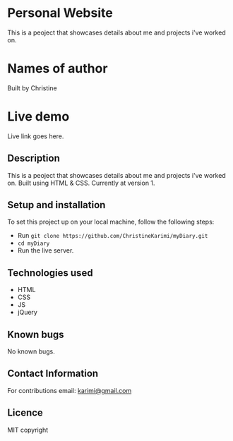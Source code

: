 # Personal Website
This is a peoject that showcases details about me and projects i've worked on.

# Names of author
Built by Christine

# Live demo
Live link goes here.

## Description
This is a peoject that showcases details about me and projects i've worked on. Built using HTML & CSS. 
Currently at version 1.

## Setup and installation
To set this project up on your local machine, follow the following steps:
- Run `git clone https://github.com/ChristineKarimi/myDiary.git`
- `cd myDiary`
- Run the live server.

## Technologies used
- HTML
- CSS
- JS
- jQuery

## Known bugs
No known bugs.

## Contact Information
For contributions email: karimi@gmail.com

## Licence
MIT
copyright 
